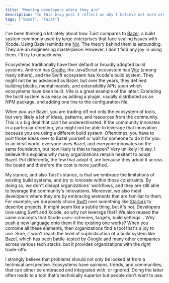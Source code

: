 ```yaml
---
title: "Meeting developers where they are"
description: "In this blog post I reflect on why I believe not more organizations are adopting Bazel and why Tuist is taking a different approach."
tags: ["Bazel", "Tuist"]
---
```


I've been thinking a lot lately about how Tuist compares to [Bazel](https://bazel.build),
a build system commonly used by large enterprises that face scaling issues with Xcode.
Using Bazel reminds me [Nix](https://nixos.org/).
The theory behind them is astounding.
They are an engineering masterpiece.
However,
I don't find any joy in using them.
I'll try to unpack why.

Ecosystems traditionally have their default or broadly adopted build systems.
Android has [Gradle](https://gradle.org/),
the JavaScript ecosystem has [Vite](https://vitejs.dev/) (among many others),
and the Swift ecosystem has Xcode's build system.
They might not be as advanced as Bazel,
but over the years,
they defined building blocks, mental models, and extensibility APIs upon which ecosystems have been built.
Vite is a great example of the latter.
Extending the build system is as easy as adding a plugin,
usually distributed as an NPM package,
and adding one line to the configuration file.

When you use Bazel,
you are trading off not only the ecosystem of tools,
but very likely a lot of ideas, patterns, and resources from the community.
This is a big deal that can't be underestimated.
If the community innovates in a particular direction,
you might not be able to leverage that innovation because you are using a different build system.
Oftentimes, you have to port those ideas over to Bazel yourself or wait for someone to do it for you.
In an ideal world,
everyone uses Bazel,
and everyone innovates on the same foundation,
but how likely is that to happen?
Very unlikely I'd say.
I believe this explains why many organizations remain hesitant to adopt Bazel.
Put differently,
the few that adopt it, are because they adopt it across the board and therefore the cost is more justified.

My stance,
and also Tuist's stance,
is that we embrace the limitations of existing build systems,
and try to innovate within those constraints.
By doing so,
we don't disrupt organizations' workflows,
and they are still able to leverage the community's innovations.
Moreover, we also meet developers where they are by embracing elements that are familiar to them.
For example,
we purposely chose [Swift](https://www.swift.org/) over something like [Starlark](https://bazel.build/rules/language) to describe projects.
It might seem like a subtle thing, but it's not.
Developers love using Swift and Xcode, so why not leverage that?
We also reused the same concepts that Xcode uses: schemes, targets, build settings...
Why push a new language onto them if the existing one works?
When you combine all these elements,
then organizations find a tool that's a joy to use.
Sure,
it won't reach the level of sophistication of a build system like Bazel,
which has been battle-tested by Google and many other companies across various tech stacks,
but it provides organizations with the right trade-offs.

I strongly believe that problems should not only be looked at from a technical perspective.
Ecosystems have opinions, trends, and communities, that can either be embraced and integrated with, or ignored.
Doing the latter often leads to a tool that's technically superior but people don't want to use.

